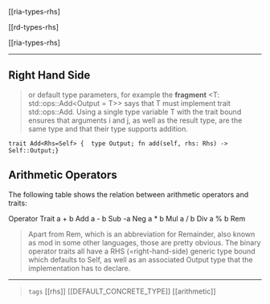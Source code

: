 
[[ria-types-rhs]

[[rd-types-rhs]

[[ria-types-rhs]

---


## Right Hand Side

> or default type parameters, for example the **fragment** <T: std::ops::Add<Output = T>> says that T must implement trait std::ops::Add. Using a single type variable T with the trait bound ensures that arguments i and j, as well as the result type, are the same type and that their type supports addition.

```rust,no_run
trait Add<Rhs=Self> {  type Output; fn add(self, rhs: Rhs) -> Self::Output;}
```

## Arithmetic Operators

The following table shows the relation between arithmetic operators and traits:

Operator	Trait
a + b 	Add
a - b 	Sub
-a 	Neg
a * b 	Mul
a / b 	Div
a % b 	Rem

> Apart from Rem, which is an abbreviation for Remainder, also known as mod in some other languages, those are pretty obvious. The binary operator traits all have a RHS (=right-hand-side) generic type bound which defaults to Self, as well as an associated Output type that the implementation has to declare.

---

> `tags` [[rhs]] [[DEFAULT_CONCRETE_TYPE]] [[arithmetic]]
